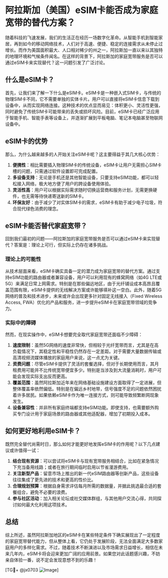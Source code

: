 # 阿拉斯加（美国）eSIM卡能否成为家庭宽带的替代方案？

随着科技的飞速发展，我们的生活正在经历一场数字化革命。从智能手机到智能家居，再到如今的移动网络技术，人们对于高速、便捷、稳定的连接需求从未停止过增长。而作为美国面积最大、人口相对稀少的州之一，阿拉斯加一直以来以其独特的地理环境和气候条件闻名。在这样的背景下，阿拉斯加的家庭宽带服务是否可以通过eSIM卡来实现替代？这一问题引发了广泛讨论。

## 什么是eSIM卡？

首先，让我们来了解一下什么是eSIM卡。eSIM卡是一种嵌入式SIM卡，与传统的物理SIM卡不同，它不需要单独的实体卡片。用户可以直接将eSIM卡信息下载到设备中，从而实现网络连接。这种技术的优点显而易见：体积更小、灵活性更强，同时避免了传统SIM卡可能带来的丢失或损坏风险。目前，eSIM卡已经广泛应用于智能手机、智能手表等设备上，并逐渐扩展到平板电脑、笔记本电脑甚至物联网设备中。

## eSIM卡的优势

那么，为什么越来越多的人开始关注eSIM卡呢？这主要得益于其几大核心优势：

1. **便携性**：相比需要插入物理SIM卡的传统设备，eSIM卡让用户无需担心SIM卡槽的问题，只需通过软件设置即可完成配置。
2. **多设备支持**：无论是手机还是其他智能设备，只要支持eSIM功能，都可以轻松接入网络，极大地方便了用户的跨设备使用体验。
3. **灵活性高**：用户可以根据实际需求随时切换运营商和服务计划，无需更换硬件，也无需等待快递寄送新的SIM卡。
4. **环保友好**：由于减少了对实体SIM卡的需求，eSIM卡有助于减少电子垃圾，符合现代绿色消费的理念。

## eSIM卡能否替代家庭宽带？

回到我们最初的问题——阿拉斯加的家庭宽带服务是否可以通过eSIM卡来实现替代？答案是：理论上可行，但实际上仍存在诸多挑战。

### 理论上的可能性

从技术层面来看，eSIM卡确实具备一定的潜力成为家庭宽带的替代方案。通过支持eSIM功能的路由器或者兼容设备，用户可以利用现有的蜂窝网络（如4G LTE或5G）来满足日常上网需求。特别是在那些偏远地区，由于光纤铺设成本高昂且覆盖范围有限，eSIM卡提供的无线解决方案或许能够填补这一空白。此外，随着5G网络的普及和技术进步，未来或许会出现更多针对固定无线接入（Fixed Wireless Access, FWA）优化的产品和服务，进一步提升eSIM卡在家庭宽带领域的竞争力。

### 实际中的障碍

然而，在现实操作中，eSIM卡想要完全取代家庭宽带还面临不少障碍：

1. **速度限制**：虽然5G网络的速度非常快，但相较于光纤宽带而言，尤其是在高负载情况下，其稳定性和平稳性仍然存在一定差距。对于需要大量数据传输或高清视频流媒体播放的家庭用户来说，这一点尤为关键。
2. **资费问题**：尽管eSIM卡提供了灵活的套餐选择，但对于长期使用而言，其月租费用可能并不比传统宽带便宜多少。特别是当涉及到大流量消耗时，用户可能会发现实际支出反而更高。
3. **覆盖范围**：虽然阿拉斯加近年来在网络基础设施建设方面取得了一定进展，但整体覆盖率依然偏低。特别是在偏远乡村地带，信号强度不足的问题依然困扰着许多居民。如果依赖eSIM卡作为唯一连接方式，则可能导致频繁断网现象发生。
4. **设备兼容性**：并非所有家庭终端都支持eSIM功能。即使支持，也需要额外购买专门设计用于家庭场景的路由器或其他适配器，增加了初期投入成本。

## 如何更好地利用eSIM卡？

既然完全替代尚需时日，那么如何才能更好地发挥eSIM卡的作用呢？以下几点建议或许值得一试：

1. **结合现有资源**：可以尝试将eSIM卡与现有宽带服务相结合，比如在紧急情况下充当备用线路；或者在旅行期间临时启用以节省漫游费用。
2. **关注新型产品**：留意市场上推出的新一代eSIM路由器等创新产品，这些设备往往集成了更先进的技术和更高的性价比。
3. **合理规划预算**：根据自身需求评估每月所需的数据量，并据此挑选最合适的套餐组合，避免不必要的浪费。
4. **参与社区活动**：加入相关论坛或社交媒体群组，与其他用户交流心得，共同探讨如何最大化利用这项技术。

## 总结

综上所述，虽然阿拉斯加地区的eSIM卡在某些特定条件下确实展现出了一定程度的家庭宽带替代能力，但从整体上看，它仍处于发展阶段，无法全面满足大多数家庭用户的多样化需求。不过，随着技术不断演进以及市场需求日益增长，相信在未来几年内，eSIM卡将会迎来更加广阔的应用前景。如果您对此话题感兴趣，不妨亲自体验一番，说不定会发现意想不到的乐趣！

[TG💪+ @jx0703 ![Image](https://github.com/user-attachments/assets/dbca1d08-cadb-493c-b0ec-ad6f7a83f270)]